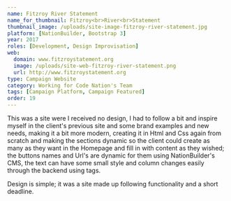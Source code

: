 ```yaml
---
name: Fitzroy River Statement
name_for_thumbnail: Fitzroy<br>River<br>Statement
thumbnail_image: /uploads/site-image-fitzroy-river-statement.jpg
platform: [NationBuilder, Bootstrap 3]
year: 2017
roles: [Development, Design Improvisation]
web:
  domain: www.fitzroystatement.org
  image: /uploads/site-web-fitzroy-river-statement.png
  url: http://www.fitzroystatement.org
type: Campaign Website
category: Working for Code Nation's Team
tags: [Campaign Platform, Campaign Featured]
order: 19
---
```


This was a site were I received no design, I had to follow a bit and inspire myself in the client's previous site and some brand examples and new needs, making it a bit more modern, creating it in Html and Css again from scratch and making the sections dynamic so the client could create as many as they want in the Homepage and fill in with content as they wished; the buttons names and Url's are dynamic for them using NationBuilder's CMS, the text can have some small style and column changes easily through the backend using tags.

Design is simple; it was a site made up following functionality and a short deadline.